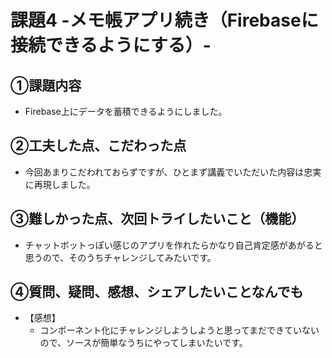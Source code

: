 # 課題4 -メモ帳アプリ続き（Firebaseに接続できるようにする）-

## ①課題内容
- Firebase上にデータを蓄積できるようにしました。

## ②工夫した点、こだわった点
- 今回あまりこだわれておらずですが、ひとまず講義でいただいた内容は忠実に再現しました。

## ③難しかった点、次回トライしたいこと（機能）
- チャットボットっぽい感じのアプリを作れたらかなり自己肯定感があがると思うので、そのうちチャレンジしてみたいです。

## ④質問、疑問、感想、シェアしたいことなんでも
- 【感想】
  - コンポーネント化にチャレンジしようしようと思ってまだできていないので、ソースが簡単なうちにやってしまいたいです。
